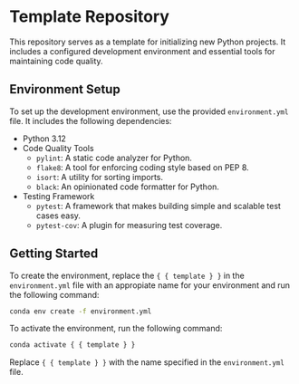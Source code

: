 # Template Repository

This repository serves as a template for initializing new Python projects. It includes a configured development environment and essential tools for maintaining code quality.

## Environment Setup

To set up the development environment, use the provided `environment.yml` file. It includes the following dependencies:

- Python 3.12
- Code Quality Tools
  - `pylint`: A static code analyzer for Python.
  - `flake8`: A tool for enforcing coding style based on PEP 8.
  - `isort`: A utility for sorting imports.
  - `black`: An opinionated code formatter for Python.
- Testing Framework
  - `pytest`: A framework that makes building simple and scalable test cases easy.
  - `pytest-cov`: A plugin for measuring test coverage.

## Getting Started

To create the environment, replace the `{ { template } }` in the `environment.yml` file with an appropiate name for your environment and run the following command:

```bash
conda env create -f environment.yml
```

To activate the environment, run the following command:
```bash
conda activate { { template } }
```

Replace `{ { template } }` with the name specified in the `environment.yml` file.
